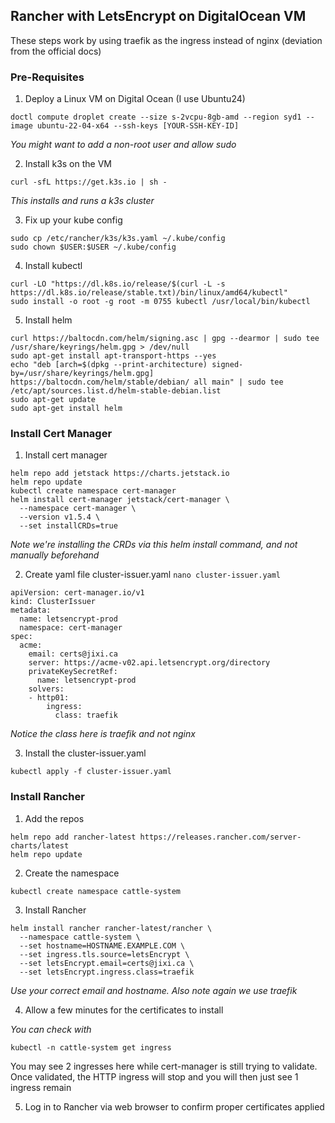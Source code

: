 ## Rancher with LetsEncrypt on DigitalOcean VM
These steps work by using traefik as the ingress instead of nginx (deviation from the official docs)

### Pre-Requisites
1. Deploy a Linux VM on Digital Ocean (I use Ubuntu24)
```
doctl compute droplet create --size s-2vcpu-8gb-amd --region syd1 --image ubuntu-22-04-x64 --ssh-keys [YOUR-SSH-KEY-ID]
```
  _You might want to add a non-root user and allow sudo_

2. Install k3s on the VM
```
curl -sfL https://get.k3s.io | sh -
```
  _This installs and runs a k3s cluster_

3. Fix up your kube config
```
sudo cp /etc/rancher/k3s/k3s.yaml ~/.kube/config
sudo chown $USER:$USER ~/.kube/config 
```

4. Install kubectl
```
curl -LO "https://dl.k8s.io/release/$(curl -L -s https://dl.k8s.io/release/stable.txt)/bin/linux/amd64/kubectl"
sudo install -o root -g root -m 0755 kubectl /usr/local/bin/kubectl
```
5. Install helm
```
curl https://baltocdn.com/helm/signing.asc | gpg --dearmor | sudo tee /usr/share/keyrings/helm.gpg > /dev/null
sudo apt-get install apt-transport-https --yes
echo "deb [arch=$(dpkg --print-architecture) signed-by=/usr/share/keyrings/helm.gpg] https://baltocdn.com/helm/stable/debian/ all main" | sudo tee /etc/apt/sources.list.d/helm-stable-debian.list
sudo apt-get update
sudo apt-get install helm
```

### Install Cert Manager
1. Install cert manager
```
helm repo add jetstack https://charts.jetstack.io
helm repo update
kubectl create namespace cert-manager
helm install cert-manager jetstack/cert-manager \
  --namespace cert-manager \
  --version v1.5.4 \
  --set installCRDs=true
```
  _Note we're installing the CRDs via this helm install command, and not manually beforehand_
  
2. Create yaml file cluster-issuer.yaml `nano cluster-issuer.yaml`
```
apiVersion: cert-manager.io/v1
kind: ClusterIssuer
metadata:
  name: letsencrypt-prod
  namespace: cert-manager
spec:
  acme:
    email: certs@jixi.ca
    server: https://acme-v02.api.letsencrypt.org/directory
    privateKeySecretRef:
      name: letsencrypt-prod
    solvers:
    - http01:
        ingress:
          class: traefik
```
  _Notice the class here is traefik and not nginx_
  
3. Install the cluster-issuer.yaml
```
kubectl apply -f cluster-issuer.yaml
```

### Install Rancher

1. Add the repos
```
helm repo add rancher-latest https://releases.rancher.com/server-charts/latest
helm repo update
```
2. Create the namespace
```
kubectl create namespace cattle-system
```

3. Install Rancher
```
helm install rancher rancher-latest/rancher \
  --namespace cattle-system \
  --set hostname=HOSTNAME.EXAMPLE.COM \
  --set ingress.tls.source=letsEncrypt \
  --set letsEncrypt.email=certs@jixi.ca \
  --set letsEncrypt.ingress.class=traefik
```
_Use your correct email and hostname. Also note again we use traefik_

4. Allow a few minutes for the certificates to install

  _You can check with_
```
kubectl -n cattle-system get ingress
```
You may see 2 ingresses here while cert-manager is still trying to validate.
Once validated, the HTTP ingress will stop and you will then just see 1 ingress remain

5. Log in to Rancher via web browser to confirm proper certificates applied
